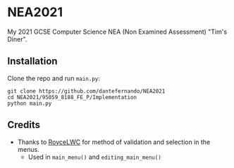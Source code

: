 # NEA2021
My 2021 GCSE Computer Science NEA (Non Examined Assessment) "Tim's Diner".


## Installation
Clone the repo and run `main.py`:
```
git clone https://github.com/dantefernando/NEA2021
cd NEA2021/95059_8188_FE_P/Implementation
python main.py
```


## Credits
- Thanks to [RoyceLWC](https://github.com/RoyceLWC) for method of validation and selection in the menus. 
  - Used in `main_menu()` and `editing_main_menu()`
